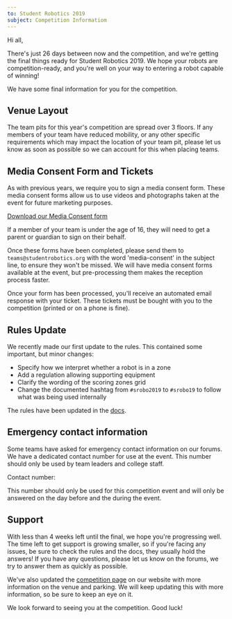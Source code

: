 ```yaml
---
to: Student Robotics 2019
subject: Competition Informatiom
---
```


Hi all,

There's just 26 days between now and the competition, and we're getting the final things ready for Student Robotics 2019. We hope your robots are competition-ready, and you're well on your way to entering a robot capable of winning!

We have some final information for you for the competition.

## Venue Layout

The team pits for this year's competition are spread over 3 floors. If any members of your team have reduced mobility, or any other specific requirements which may impact the location of your team pit, please let us know as soon as possible so we can account for this when placing teams.

## Media Consent Form and Tickets

As with previous years, we require you to sign a media consent form. These media consent forms allow us to use videos and photographs taken at the event for future marketing purposes.

[Download our Media Consent form]()

If a member of your team is under the age of 16, they will need to get a parent or guardian to sign on their behalf.

Once these forms have been completed, please send them to `teams@studentrobotics.org` with the word 'media-consent' in the subject line, to ensure they won't be missed. We will have media consent forms available at the event, but pre-processing them makes the reception process faster.

Once your form has been processed, you'll receive an automated email response with your ticket. These tickets must be bought with you to the competition (printed or on a phone is fine).

## Rules Update

We recently made our first update to the rules. This contained some important, but minor changes:

- Specify how we interpret whether a robot is in a zone
- Add a regulation allowing supporting equipment
- Clarify the wording of the scoring zones grid
- Change the documented hashtag from `#srobo2019` to `#srobo19` to follow what was being used internally

The rules have been updated in the [docs](https://studentrobotics.org/docs/rules/).

## Emergency contact information

Some teams have asked for emergency contact information on our forums. We have a dedicated contact number for use at the event. This number should only be used by team leaders and college staff.

Contact number: <number>

This number should only be used for this competition event and will only be answered on the day before and the during the event.

## Support

With less than 4 weeks left until the final, we hope you're progressing well. The time left to get support is growing smaller, so if you're facing any issues, be sure to check the rules and the docs, they usually hold the answers! If you have any questions, please let us know on the forums, we try to answer them as quickly as possible.

We've also updated the [competition page](https://studentrobotics.org/events/sr2019/competition/) on our website with more information on the venue and parking. We will keep updating this with more information, so be sure to keep an eye on it.

We look forward to seeing you at the competition. Good luck!
